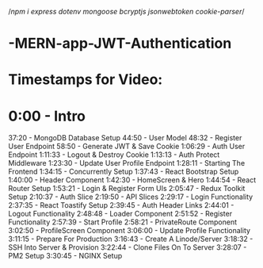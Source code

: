 
/*npm i express dotenv mongoose bcryptjs jsonwebtoken cookie-parser*/ 
# -MERN-app-JWT-Authentication
# Timestamps for Video:
# 0:00 - Intro
  <!-- 2:58 - Linode Sponsor
  4:18 - Getting Started
  6:45 - Dependencies & Express Server
  9:51 - Scripts & Nodemon
  10:59 - .env File
  12:52 - User Routes & Controller Setup
  18:15 - Postman Workspace Setup
  21:10 - Async Handler
  22:37 - Custom Error Middleware
  30:23 - User Controller Functions
  33:14 - Connect To User Routes -->
  37:20 - MongoDB Database Setup
  44:50 - User Model
  48:32 - Register User Endpoint
  58:50 - Generate JWT & Save Cookie
  1:06:29 - Auth User Endpoint
  1:11:33 - Logout & Destroy Cookie
  1:13:13 - Auth Protect Middleware
  1:23:30 - Update User Profile Endpoint
  1:28:11 - Starting The Frontend
  1:34:15 - Concurrently Setup
  1:37:43 - React Bootstrap Setup
  1:40:00 - Header Component
  1:42:30 - HomeScreen & Hero
  1:44:54 - React Router Setup
  1:53:21 - Login & Register Form UIs
  2:05:47 - Redux Toolkit Setup
  2:10:37 - Auth Slice
  2:19:50 - API Slices
  2:29:17 - Login Functionality
  2:37:35 - React Toastify Setup
  2:39:45 - Auth Header Links
  2:44:01 - Logout Functionality
  2:48:48 - Loader Component
  2:51:52 - Register Functionality
  2:57:39 - Start Profile
  2:58:21 - PrivateRoute Component
  3:02:50 - ProfileScreen Component
  3:06:00 - Update Profile Functionality
  3:11:15 - Prepare For Production
  3:16:43 - Create A Linode/Server
  3:18:32 - SSH Into Server & Provision
  3:22:44 - Clone Files On To Server
  3:28:07 - PM2 Setup
  3:30:45 - NGINX Setup